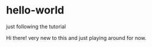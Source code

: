 # hello-world
just following the tutorial

Hi there!
very new to this and just playing around for now.
